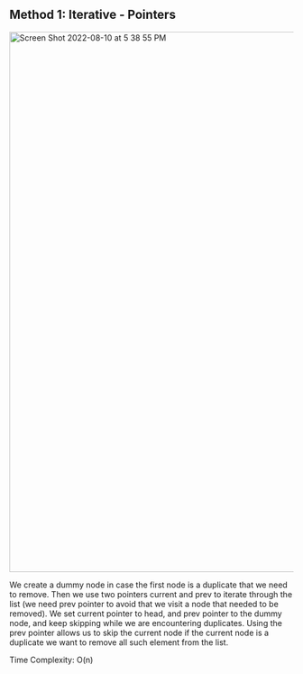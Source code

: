 ## Method 1: Iterative - Pointers

<img width="958" alt="Screen Shot 2022-08-10 at 5 38 55 PM" src="https://user-images.githubusercontent.com/106039830/184025281-0672424b-8875-4229-b4a8-35334081c35c.png">

We create a dummy node in case the first node is a duplicate that we need to remove. Then we use two pointers current and prev to iterate through the list (we need prev pointer to avoid that we visit a node that needed to be removed). We set current pointer to head, and prev pointer to the dummy node, and keep skipping while we are encountering duplicates. Using the prev pointer allows us to skip the current node if the current node is a duplicate we want to remove all such element from the list. </br>

Time Complexity: O(n)
